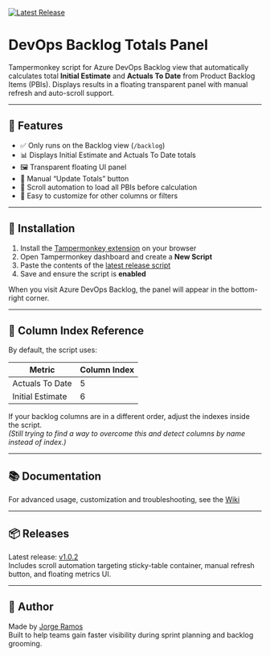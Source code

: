 [![Latest Release](https://img.shields.io/github/v/release/jmttramos/pbi_inspector?label=Latest%20Release)](https://github.com/jmttramos/pbi_inspector/releases/latest)

# DevOps Backlog Totals Panel

Tampermonkey script for Azure DevOps Backlog view that automatically calculates total **Initial Estimate** and **Actuals To Date** from Product Backlog Items (PBIs). Displays results in a floating transparent panel with manual refresh and auto-scroll support.

---

## 🔧 Features

- ✅ Only runs on the Backlog view (`/backlog`)  
- 📊 Displays Initial Estimate and Actuals To Date totals  
- 🖼️ Transparent floating UI panel  
- 🔁 Manual “Update Totals” button  
- 🔽 Scroll automation to load all PBIs before calculation  
- 🧩 Easy to customize for other columns or filters  

---

## 🚀 Installation

1. Install the [Tampermonkey extension](https://tampermonkey.net/) on your browser  
2. Open Tampermonkey dashboard and create a **New Script**  
3. Paste the contents of the [latest release script](https://github.com/jmttramos/pbi_inspector/releases/latest)  
4. Save and ensure the script is **enabled**  

When you visit Azure DevOps Backlog, the panel will appear in the bottom-right corner.

---

## 🧮 Column Index Reference

By default, the script uses:

| Metric            | Column Index |
|-------------------|--------------|
| Actuals To Date   | 5            |
| Initial Estimate  | 6            |

If your backlog columns are in a different order, adjust the indexes inside the script.  
*(Still trying to find a way to overcome this and detect columns by name instead of index.)*

---

## 📚 Documentation

For advanced usage, customization and troubleshooting, see the [Wiki](https://github.com/jmttramos/pbi_inspector/wiki)

---

## 📦 Releases

Latest release: [v1.0.2](https://github.com/jmttramos/pbi_inspector/releases/tag/v1.0.2)  
Includes scroll automation targeting sticky-table container, manual refresh button, and floating metrics UI.

---

## 👤 Author

Made by [Jorge Ramos](https://github.com/jmttramos)  
Built to help teams gain faster visibility during sprint planning and backlog grooming.
